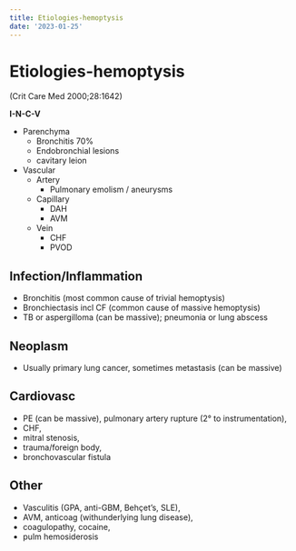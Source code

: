 ```yaml
---
title: Etiologies-hemoptysis
date: '2023-01-25'
---
```

# Etiologies-hemoptysis
(Crit Care Med 2000;28:1642)

**I-N-C-V**

* Parenchyma
	* Bronchitis 70%
	* Endobronchial lesions
	* cavitary leion
* Vascular
	* Artery
		* Pulmonary emolism / aneurysms
	* Capillary
		* DAH
		* AVM
	* Vein
		* CHF
		* PVOD

## Infection/Inflammation
- Bronchitis (most common cause of trivial hemoptysis)
- Bronchiectasis incl CF (common cause of massive hemoptysis)
- TB or aspergilloma (can be massive); pneumonia or lung abscess

## Neoplasm
- Usually primary lung cancer, sometimes metastasis (can be massive)

## Cardiovasc
- PE (can be massive), pulmonary artery rupture (2° to instrumentation),
- CHF,
- mitral stenosis,
- trauma/foreign body,
- bronchovascular fistula

## Other
- Vasculitis (GPA, anti-GBM, Behçet’s, SLE),
- AVM, anticoag (withunderlying lung disease),
- coagulopathy, cocaine,
- pulm hemosiderosis

